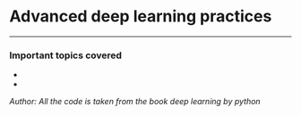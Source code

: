 # Advanced deep learning practices
-----

### Important topics covered

-
-


*Author: All the code is taken from the book deep learning by python*
